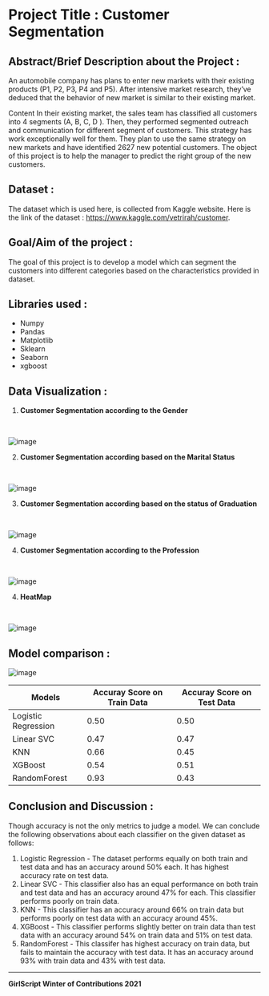 # Project Title : Customer Segmentation

## Abstract/Brief Description about the Project :
An automobile company has plans to enter new markets with their existing products (P1, P2, P3, P4 and P5). After intensive market research, they’ve deduced that the behavior of new market is similar to their existing market.

Content In their existing market, the sales team has classified all customers into 4 segments (A, B, C, D ). Then, they performed segmented outreach and communication for different segment of customers. This strategy has work exceptionally well for them. They plan to use the same strategy on new markets and have identified 2627 new potential customers. The object of this project is to help the manager to predict the right group of the new customers.

## Dataset :
The dataset which is used here, is collected from Kaggle website. Here is the link of the dataset : https://www.kaggle.com/vetrirah/customer.

## Goal/Aim of the project :
The goal of this project is to develop a model which can segment the customers into different categories based on the characteristics provided in dataset.

## Libraries used :
- Numpy
- Pandas
- Matplotlib
- Sklearn
- Seaborn
- xgboost

## Data Visualization :
1. **Customer Segmentation according to the Gender**
<br />

![image](https://user-images.githubusercontent.com/59737567/141855826-c99d8009-2c4a-4fff-b862-edd2ede63b88.png)

2. **Customer Segmentation according based on the Marital Status**
<br />

![image](https://user-images.githubusercontent.com/59737567/141856183-6a4c4597-1aa8-4bed-b335-67d1063f814e.png)

3. **Customer Segmentation according based on the status of Graduation**
<br />

![image](https://user-images.githubusercontent.com/59737567/141856244-f190a19c-a2d6-4e03-a15d-396692309c4e.png)

4. **Customer Segmentation according to the Profession**
<br />

![image](https://user-images.githubusercontent.com/59737567/141856353-a55ebbe2-f19e-48a1-b905-17eac1aeceaf.png)

4. **HeatMap**
<br />

![image](https://user-images.githubusercontent.com/59737567/141856680-fd828a0d-44c0-4285-8bc1-06656e4b79b4.png)

## Model comparison :

![image](https://user-images.githubusercontent.com/59737567/141858316-f9d68990-adf4-4bf7-bc40-e743e1775d81.png)


|Models|Accuray Score on Train Data|Accuray Score on Test Data|
|-|-|-|
|Logistic Regression|0.50|0.50|
|Linear SVC|0.47|0.47|
|KNN|0.66|0.45|
|XGBoost|0.54|0.51|
|RandomForest|0.93|0.43|

## Conclusion and Discussion :
Though accuracy is not the only metrics to judge a model. We can conclude the following observations about each classifier on the given dataset as follows:

1. Logistic Regression - The dataset performs equally on both train and test data and has an accuracy around 50% each. It has highest accuracy rate on test data.
2. Linear SVC - This classifier also has an equal performance on both train and test data and has an accuracy around 47% for each. This classifier performs poorly on train data.
3. KNN - This classifier has an accuracy around 66% on train data but performs poorly on test data with an accuracy around 45%.
4. XGBoost - This classifier performs slightly better on train data than test data with an accuracy around 54% on train data and 51%  on test data.
5. RandomForest - This classifer has highest accuracy on train data, but fails to maintain the accuracy with test data. It has an accuracy around 93% with train data and 43% with test data.


**********************************************************************
**GirlScript Winter of Contributions 2021**
